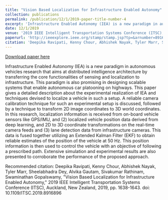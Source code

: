```yaml
---
title: "Vision Based Localization for Infrastructure Enabled Autonomy"
collection: publications
permalink: /publication/12/1/2019-paper-title-number-4
excerpt: 'Infrastructure Enabled Autonomy (IEA) is a new paradigm in autonomous vehicles research that aims at distributed intelligence architecture by transferring the core functionalities of sensing and localization to infrastructure. This paradigm is also promising in designing scalable systems that enable autonomous car platooning on highways. This paper gives a detailed description about the experimental realization of IEA and techniques devised to localize a vehicle in such a setup. A reliable camera calibration technique for such an experimental setup is discussed, followed by a technique to transform 2D image coordinates to 3D world coordinates. In this research, localization information is received from on-board vehicle sensors like GPS/IMU, and (2) localized vehicle position data derived from deep learning, and 2D to 3D coordinate transformations on the real-time camera feeds and (3) lane detection data from infrastructure cameras. This data is fused together utilizing an Extended Kalman Filter (EKF) to obtain reliable estimates of the position of the vehicle at 50 Hz. This position information is then used to control the vehicle with an objective of following a prescribed path. Extensive simulation and experimental results are also presented to corroborate the performance of the proposed approach.'
date: 12/1/2019
venue: '2019 IEEE Intelligent Transportation Systems Conference (ITSC), Auckland, New Zealand'
paperurl: 'http://ieeexplore.ieee.org/stamp/stamp.jsp?tp=&arnumber=8916896&isnumber=8916833'
citation: 'Deepika Ravipati, Kenny Chour, Abhishek Nayak, Tyler Marr, Sheelabhadra Dey, Alvika Gautam, Sivakumar Rathinam, Swaminathan Gopalswamy, &quot;Vision Based Localization for Infrastructure Enabled Autonomy,&quot; 2019 IEEE Intelligent Transportation Systems Conference (ITSC), Auckland, New Zealand, 2019, pp. 1638-1643. doi: 10.1109/ITSC.2019.8916896'
---
```


<a href='http://ieeexplore.ieee.org/stamp/stamp.jsp?tp=&arnumber=8916896&isnumber=8916833'>Download paper here</a>

Infrastructure Enabled Autonomy (IEA) is a new paradigm in autonomous vehicles research that aims at distributed intelligence architecture by transferring the core functionalities of sensing and localization to infrastructure. This paradigm is also promising in designing scalable systems that enable autonomous car platooning on highways. This paper gives a detailed description about the experimental realization of IEA and techniques devised to localize a vehicle in such a setup. A reliable camera calibration technique for such an experimental setup is discussed, followed by a technique to transform 2D image coordinates to 3D world coordinates. In this research, localization information is received from on-board vehicle sensors like GPS/IMU, and (2) localized vehicle position data derived from deep learning, and 2D to 3D coordinate transformations on the real-time camera feeds and (3) lane detection data from infrastructure cameras. This data is fused together utilizing an Extended Kalman Filter (EKF) to obtain reliable estimates of the position of the vehicle at 50 Hz. This position information is then used to control the vehicle with an objective of following a prescribed path. Extensive simulation and experimental results are also presented to corroborate the performance of the proposed approach.

Recommended citation: Deepika Ravipati, Kenny Chour, Abhishek Nayak, Tyler Marr, Sheelabhadra Dey, Alvika Gautam, Sivakumar Rathinam, Swaminathan Gopalswamy, "Vision Based Localization for Infrastructure Enabled Autonomy," 2019 IEEE Intelligent Transportation Systems Conference (ITSC), Auckland, New Zealand, 2019, pp. 1638-1643. doi: 10.1109/ITSC.2019.8916896